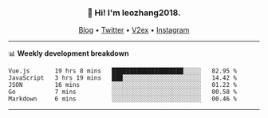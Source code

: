 <h3 align="center">👋 Hi! I'm leozhang2018.</h3>
<p align="center">
  <a href="https://code.leozhang2018.me">Blog</a> •
  <a href="https://twitter.com/leozhang2018">Twitter</a> •
  <a href="https://www.v2ex.com/member/leozhang">V2ex</a> •
  <a href="https://www.instagram.com/leozhanghere">Instagram</a>
</p>

-------

📊 **Weekly development breakdown**
<!--START_SECTION:waka-->
```text
Vue.js       19 hrs 8 mins   ████████████████████░░░░░   82.95 % 
JavaScript   3 hrs 19 mins   ███░░░░░░░░░░░░░░░░░░░░░░   14.42 % 
JSON         16 mins         ░░░░░░░░░░░░░░░░░░░░░░░░░   01.22 % 
Go           7 mins          ░░░░░░░░░░░░░░░░░░░░░░░░░   00.58 % 
Markdown     6 mins          ░░░░░░░░░░░░░░░░░░░░░░░░░   00.46 %
```
<!--END_SECTION:waka-->
-------
